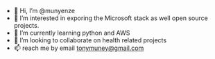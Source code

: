 - 👋 Hi, I’m @munyenze
- 👀 I’m interested in exporing the Microsoft stack as well open source projects.
- 🌱 I’m currently learning python and AWS
- 💞️ I’m looking to collaborate on health related projects 
- 📫 reach me by email tonymuney@gmail.com

<!---
munyenze/munyenze is a ✨ special ✨ repository because its `README.md` (this file) appears on your GitHub profile.
You can click the Preview link to take a look at your changes.
--->
